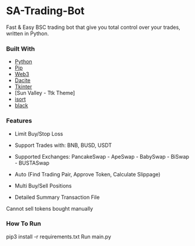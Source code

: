 # SA-Trading-Bot
Fast & Easy BSC trading bot that give you total control over your trades, written in Python.

### Built With

* [Python](https://www.python.org/)
* [Pip](https://pypi.org/project/pip/)
* [Web3](https://web3py.readthedocs.io/en/stable/)
* [Dacite](https://github.com/konradhalas/dacite)
* [Tkinter](https://docs.python.org/3/library/tkinter.html)
* [Sun Valley - Ttk Theme]
* [isort](https://pypi.org/project/isort/)
* [black](https://github.com/psf/black)

### Features

* Limit Buy/Stop Loss

* Support Trades with: BNB, BUSD, USDT

* Supported Exchanges: PancakeSwap - ApeSwap - BabySwap - BiSwap - BUSTASwap

* Auto (Find Trading Pair, Approve Token, Calculate Slippage)

* Multi Buy/Sell Positions

* Detailed Summary Transaction File

Cannot sell tokens bought manually


### How To Run
pip3 install -r requirements.txt
Run main.py

